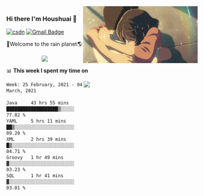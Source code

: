 <img  align='right' height="150" src="https://github.com/LikeRainDay/LikeRainDay/blob/master/pic/img_rain_1.gif?raw=true">



### Hi there I'm Houshuai :lemon:

[![csdn](https://img.shields.io/badge/-csdn-c14438?style=flat-square&logo=c&logoColor=white)](https://blog.csdn.net/qq_15807167)
[![Gmail Badge](https://img.shields.io/badge/-gmail-c14438?style=flat-square&logo=Gmail&logoColor=white&link=mailto:houshuai0816@gmail.com)](mailto:houshuai0816@gmail.com)

🚀Welcome to the rain planet🌎

<center>
<img align='center'  src="https://source.unsplash.com/random/1200x600">
</center>

📊 **This week I spent my time on**

<img align='right'   width="300" src="https://github-readme-stats.vercel.app/api?username=LikeRainDay&show_icons=true&title_color=fff&icon_color=79ff97&text_color=9f9f9f&bg_color=151515">

<!--START_SECTION:waka-->
```text
Week: 25 February, 2021 - 04 March, 2021

Java     43 hrs 55 mins  ███████████████████▒░░░░░   77.82 % 
YAML     5 hrs 11 mins   ██▒░░░░░░░░░░░░░░░░░░░░░░   09.20 % 
XML      2 hrs 39 mins   █▒░░░░░░░░░░░░░░░░░░░░░░░   04.71 % 
Groovy   1 hr 49 mins    ▓░░░░░░░░░░░░░░░░░░░░░░░░   03.23 % 
SQL      1 hr 41 mins    ▓░░░░░░░░░░░░░░░░░░░░░░░░   03.01 % 
```
<!--END_SECTION:waka-->
